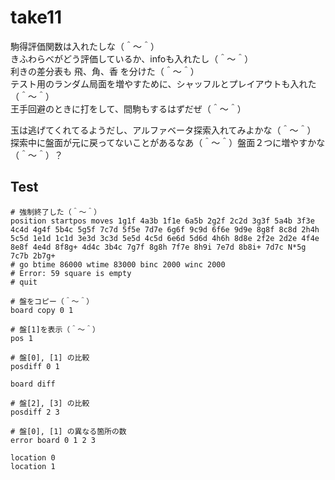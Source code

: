 # take11

駒得評価関数は入れたしな（＾～＾）  
きふわらべがどう評価しているか、infoも入れたし（＾～＾）  
利きの差分表も 飛、角、香 を分けた（＾～＾）  
テスト用のランダム局面を増やすために、シャッフルとプレイアウトも入れた（＾～＾）  
王手回避のときに打をして、間駒もするはずだぜ（＾～＾）  

玉は逃げてくれてるようだし、アルファベータ探索入れてみよかな（＾～＾）  
探索中に盤面が元に戻ってないことがあるなあ（＾～＾）盤面２つに増やすかな（＾～＾）？  

## Test

```plain
# 強制終了した（＾～＾）
position startpos moves 1g1f 4a3b 1f1e 6a5b 2g2f 2c2d 3g3f 5a4b 3f3e 4c4d 4g4f 5b4c 5g5f 7c7d 5f5e 7d7e 6g6f 9c9d 6f6e 9d9e 8g8f 8c8d 2h4h 5c5d 1e1d 1c1d 3e3d 3c3d 5e5d 4c5d 6e6d 5d6d 4h6h 8d8e 2f2e 2d2e 4f4e 8e8f 4e4d 8f8g+ 4d4c 3b4c 7g7f 8g8h 7f7e 8h9i 7e7d 8b8i+ 7d7c N*5g 7c7b 2b7g+
# go btime 86000 wtime 83000 binc 2000 winc 2000
# Error: 59 square is empty
# quit

# 盤をコピー（＾～＾）
board copy 0 1

# 盤[1]を表示（＾～＾）
pos 1

# 盤[0], [1] の比較
posdiff 0 1

board diff

# 盤[2], [3] の比較
posdiff 2 3

# 盤[0], [1] の異なる箇所の数
error board 0 1 2 3

location 0
location 1
```
